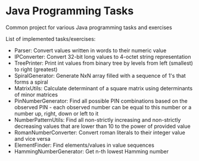 # Java Programming Tasks
Common project for various Java programming tasks and exercises

List of implemented tasks/exercises:
- Parser: Convert values written in words to their numeric value
- IPConverter: Convert 32-bit long values to 4-octet string representation
- TreePrinter: Print int values from binary tree by levels from left (smallest) to right (greatest)
- SpiralGenerator: Generate NxN array filled with a sequence of 1's that forms a spiral
- MatrixUtils: Calculate determinant of a square matrix using determinants of minor matrices
- PinNumberGenerator: Find all possible PIN combinations based on the observed PIN - each observed number can be equal to this number or a number up, right, down or left to it
- NumberPatternUtils: Find all non-strictly increasing and non-strictly decreasing values that are lower than 10 to the power of provided value
- RomanNumberConverter: Convert roman literals to their integer value and vice versa
- ElementFinder: Find elements/values in value sequences
- HammingNumberGenerator: Get n-th lowest Hamming number
